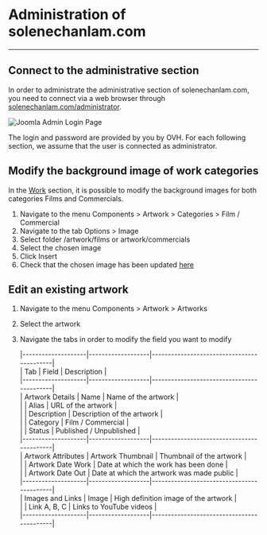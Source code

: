 # Administration of solenechanlam.com #
---
## Connect to the administrative section ##
In order to administrate the administrative section of solenechanlam.com, you need to connect via a web browser through [solenechanlam.com/administrator](http://solenechanlam.com/administrator).

![Joomla Admin Login Page](https://docs.joomla.org/images/thumb/5/59/J3.x-Admin_login-en.png/670px-J3.x-Admin_login-en.png)

The login and password are provided by you by OVH. For each following section, we assume that the user is connected as administrator.


## Modify the background image of work categories ##
In the [Work](http://solenechanlam.com/index.php/work) section, it is possible to modify the background images for both categories Films and Commercials.

1. Navigate to the menu Components > Artwork > Categories > Film / Commercial
2. Navigate to the tab Options > Image
3. Select folder /artwork/films or artwork/commercials
4. Select the chosen image
5. Click Insert
6. Check that the chosen image has been updated [here](http://solenechanlam.com/index.php/work)


## Edit an existing artwork ##
1. Navigate to the menu Components > Artwork > Artworks
2. Select the artwork
3. Navigate the tabs in order to modify the field you want to modify

    |--------------------|-------------------|-------------------------------------------|  
    | Tab                | Field             | Description                               |  
    |--------------------|-------------------|-------------------------------------------|  
    | Artwork Details    | Name              | Name of the artwork                       |  
    |                    | Alias             | URL of the artwork                        |  
    |                    | Description       | Description of the artwork                |  
    |                    | Category          | Film / Commercial                         |  
    |                    | Status            | Published / Unpublished                   |  
    |--------------------|-------------------|-------------------------------------------|  
    | Artwork Attributes | Artwork Thumbnail | Thumbnail of the artwork                  |  
    |                    | Artwork Date Work | Date at which the work has been done      |  
    |                    | Artwork Date Out  | Date at which the artwork was made public |  
    |--------------------|-------------------|-------------------------------------------|  
    | Images and Links   | Image             | High definition image of the artwork      |  
    |                    | Link A, B, C      | Links to YouTube videos                   |  
    |--------------------|-------------------|-------------------------------------------|  
